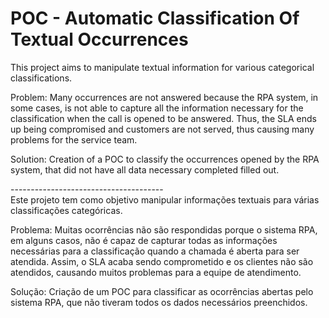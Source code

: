 # POC - Automatic Classification Of Textual Occurrences

This project aims to manipulate textual information for various categorical classifications.

Problem: Many occurrences are not answered because the RPA system, in some cases, is not able to capture all 
the information necessary for the classification when the call is opened to be answered. 
Thus, the SLA ends up being compromised and customers are not served, thus causing many problems for the service team.

Solution: Creation of a POC to classify the occurrences opened by the RPA system, that did not have all data 
necessary completed filled out.

--------------------------------------<br />
Este projeto tem como objetivo manipular informações textuais para várias classificações categóricas.

Problema: Muitas ocorrências não são respondidas porque o sistema RPA, em alguns casos, não é capaz de 
capturar todas as informações necessárias para a classificação quando a chamada é aberta para ser atendida. 
Assim, o SLA acaba sendo comprometido e os clientes não são atendidos, causando muitos problemas para a equipe de atendimento.

Solução: Criação de um POC para classificar as ocorrências abertas pelo sistema RPA, que não tiveram todos os 
dados necessários preenchidos.
